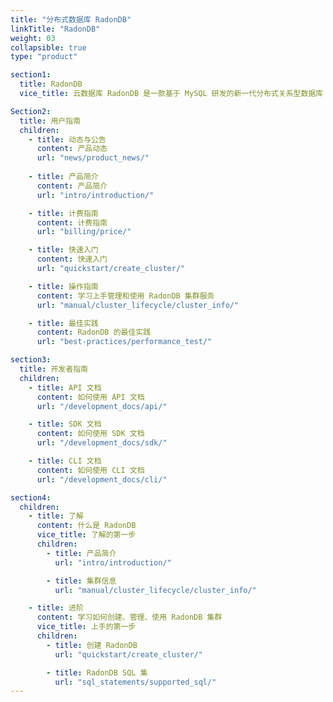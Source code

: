```yaml
---
title: "分布式数据库 RadonDB"
linkTitle: "RadonDB"
weight: 03
collapsible: true
type: "product"

section1:
  title: RadonDB
  vice_title: 云数据库 RadonDB 是一款基于 MySQL 研发的新一代分布式关系型数据库 (MyNewSQL)。

Section2:
  title: 用户指南     
  children:
    - title: 动态与公告
      content: 产品动态
      url: "news/product_news/"
      
    - title: 产品简介
      content: 产品简介
      url: "intro/introduction/"

    - title: 计费指南
      content: 计费指南
      url: "billing/price/"

    - title: 快速入门
      content: 快速入门
      url: "quickstart/create_cluster/"

    - title: 操作指南
      content: 学习上手管理和使用 RadonDB 集群服务
      url: "manual/cluster_lifecycle/cluster_info/"

    - title: 最佳实践
      content: RadonDB 的最佳实践
      url: "best-practices/performance_test/"

section3:
  title: 开发者指南
  children:
    - title: API 文档
      content: 如何使用 API 文档
      url: "/development_docs/api/"

    - title: SDK 文档
      content: 如何使用 SDK 文档
      url: "/development_docs/sdk/"

    - title: CLI 文档
      content: 如何使用 CLI 文档
      url: "/development_docs/cli/"

section4:
  children:
    - title: 了解
      content: 什么是 RadonDB
      vice_title: 了解的第一步
      children:
        - title: 产品简介
          url: "intro/introduction/"

        - title: 集群信息
          url: "manual/cluster_lifecycle/cluster_info/"

    - title: 进阶
      content: 学习如何创建、管理、使用 RadonDB 集群
      vice_title: 上手的第一步
      children: 
        - title: 创建 RadonDB
          url: "quickstart/create_cluster/"

        - title: RadonDB SQL 集
          url: "sql_statements/supported_sql/"
---
```



<!-- type: "product" 这个参数表明这是一个产品index页面 -->
<!-- section1 为产品index页面 主标题 副标题 video  video_img为视频图片  -->
<!-- section2 为产品index页面 第一个大块的用户文档配置  -->
<!-- section3 为产品index页面 第二个大块的开发者文档配置  -->
<!-- section4 为产品index页面 第三个大块的学习路径配置  -->